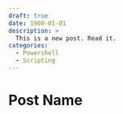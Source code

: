 ```yaml
---
draft: true
date: 1900-01-01
description: >
  This is a new post. Read it.
categories:
  - Powershell
  - Scripting
---
```



# Post Name
